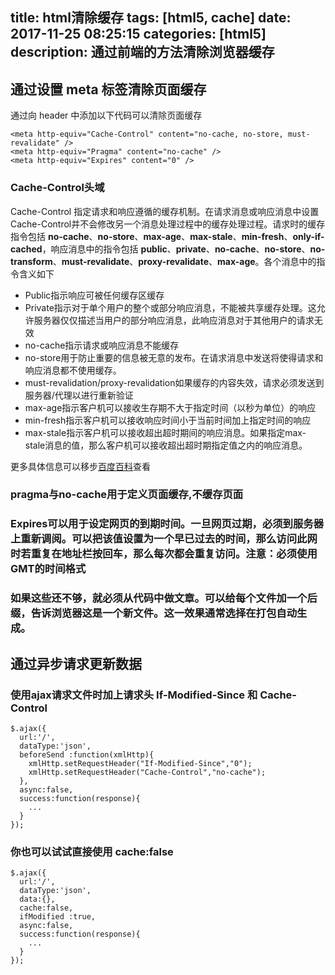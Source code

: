 title: html清除缓存
tags: [html5, cache]
date: 2017-11-25 08:25:15
categories: [html5]
description: 通过前端的方法清除浏览器缓存
---
## 通过设置 meta 标签清除页面缓存
通过向 header 中添加以下代码可以清除页面缓存
```
<meta http-equiv="Cache-Control" content="no-cache, no-store, must-revalidate" />
<meta http-equiv="Pragma" content="no-cache" />
<meta http-equiv="Expires" content="0" />
```
### Cache-Control头域
Cache-Control 指定请求和响应遵循的缓存机制。在请求消息或响应消息中设置Cache-Control并不会修改另一个消息处理过程中的缓存处理过程。请求时的缓存指令包括 **no-cache**、**no-store**、**max-age**、**max-stale**、**min-fresh**、**only-if-cached**，响应消息中的指令包括 **public**、**private**、**no-cache**、**no-store**、**no-transform**、**must-revalidate**、**proxy-revalidate**、**max-age**。各个消息中的指令含义如下
+ Public指示响应可被任何缓存区缓存
+ Private指示对于单个用户的整个或部分响应消息，不能被共享缓存处理。这允许服务器仅仅描述当用户的部分响应消息，此响应消息对于其他用户的请求无效
+ no-cache指示请求或响应消息不能缓存
+ no-store用于防止重要的信息被无意的发布。在请求消息中发送将使得请求和响应消息都不使用缓存。
+ must-revalidation/proxy-revalidation如果缓存的内容失效，请求必须发送到服务器/代理以进行重新验证
+ max-age指示客户机可以接收生存期不大于指定时间（以秒为单位）的响应
+ min-fresh指示客户机可以接收响应时间小于当前时间加上指定时间的响应
+ max-stale指示客户机可以接收超出超时期间的响应消息。如果指定max-stale消息的值，那么客户机可以接收超出超时期指定值之内的响应消息。

更多具体信息可以移步[百度百科](https://baike.baidu.com/item/Cache-control/1885913?fr=aladdin)查看
### pragma与no-cache用于定义页面缓存,不缓存页面
### Expires可以用于设定网页的到期时间。一旦网页过期，必须到服务器上重新调阅。可以把该值设置为一个早已过去的时间，那么访问此网时若重复在地址栏按回车，那么每次都会重复访问。注意：必须使用GMT的时间格式
### 如果这些还不够，就必须从代码中做文章。可以给每个文件加一个后缀，告诉浏览器这是一个新文件。这一效果通常选择在打包自动生成。
## 通过异步请求更新数据
### 使用ajax请求文件时加上请求头 **If-Modified-Since** 和 **Cache-Control** 
```
$.ajax({
  url:'/',
  dataType:'json',
  beforeSend :function(xmlHttp){ 
    xmlHttp.setRequestHeader("If-Modified-Since","0"); 
    xmlHttp.setRequestHeader("Cache-Control","no-cache");
  },
  async:false,
  success:function(response){
    ...
  }
});
```
### 你也可以试试直接使用 **cache:false**
```
$.ajax({
  url:'/',
  dataType:'json',
  data:{},
  cache:false, 
  ifModified :true,
  async:false,
  success:function(response){
    ...
  }
});
```
